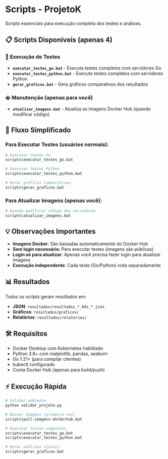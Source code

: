 # Scripts - ProjetoK

Scripts essenciais para execução completa dos testes e análises.

## 📋 Scripts Disponíveis (apenas 4)

### 🚀 **Execução de Testes**
- **`executar_testes_go.bat`** - Executa testes completos com servidores Go
- **`executar_testes_python.bat`** - Executa testes completos com servidores Python
- **`gerar_graficos.bat`** - Gera gráficos comparativos dos resultados

### � **Manutenção (apenas para você)**
- **`atualizar_imagens.bat`** - Atualiza as imagens Docker Hub (quando modificar código)

## 🎯 Fluxo Simplificado

### Para Executar Testes (usuários normais):
```bash
# Executar testes Go
scripts\executar_testes_go.bat

# Executar testes Python  
scripts\executar_testes_python.bat

# Gerar gráficos comparativos
scripts\gerar_graficos.bat
```

### Para Atualizar Imagens (apenas você):
```bash
# Quando modificar código dos servidores
scripts\atualizar_imagens.bat
```

## 💡 Observações Importantes

- **Imagens Docker**: São baixadas automaticamente do Docker Hub
- **Sem login necessário**: Para executar testes (imagens são públicas)
- **Login só para atualizar**: Apenas você precisa fazer login para atualizar imagens
- **Execução independente**: Cada teste (Go/Python) roda separadamente

## 📊 Resultados

Todos os scripts geram resultados em:
- **JSON**: `resultados/resultados_*_k8s_*.json`
- **Gráficos**: `resultados/graficos/`
- **Relatórios**: `resultados/relatorios/`

## 🛠️ Requisitos

- Docker Desktop com Kubernetes habilitado
- Python 3.8+ com matplotlib, pandas, seaborn
- Go 1.21+ (para compilar clientes)
- kubectl configurado
- Conta Docker Hub (apenas para build/push)

## ⚡ Execução Rápida

```bash
# Validar ambiente
python validar_projeto.py

# Baixar imagens (primeira vez)
scripts\pull-imagens-dockerhub.bat

# Executar testes completos
scripts\executar_testes_go.bat
scripts\executar_testes_python.bat

# Gerar análises visuais
scripts\gerar_graficos.bat
```